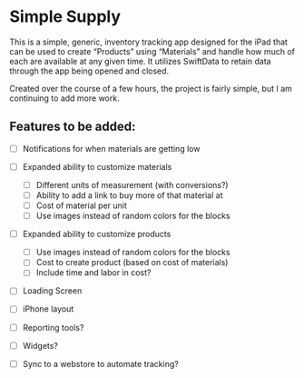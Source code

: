 # Simple Supply

This is a simple, generic, inventory tracking app designed for the iPad that can be used to create “Products” using “Materials” and handle how much of each are available at any given time. It utilizes SwiftData to retain data through the app being opened and closed. 


Created over the course of a few hours, the project is fairly simple, but I am continuing to add more work. 
## Features to be added:
- [ ] Notifications for when materials are getting low
- [ ] Expanded ability to customize materials
	- [ ] Different units of measurement (with conversions?)
	- [ ] Ability to add a link to buy more of that material at
	- [ ] Cost of material per unit
	- [ ] Use images instead of random colors for the blocks
- [ ] Expanded ability to customize products
	- [ ] Use images instead of random colors for the blocks
	- [ ] Cost to create product (based on cost of materials)
	- [ ] Include time and labor in cost?
- [ ] Loading Screen
- [ ] iPhone layout
- [ ] Reporting tools?
- [ ] Widgets?
- [ ] Sync to a webstore to automate tracking?

